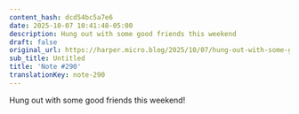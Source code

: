 ```yaml
---
content_hash: dcd54bc5a7e6
date: 2025-10-07 10:41:48-05:00
description: Hung out with some good friends this weekend
draft: false
original_url: https://harper.micro.blog/2025/10/07/hung-out-with-some-good.html
sub_title: Untitled
title: 'Note #290'
translationKey: note-290
---
```


Hung out with some good friends this weekend!